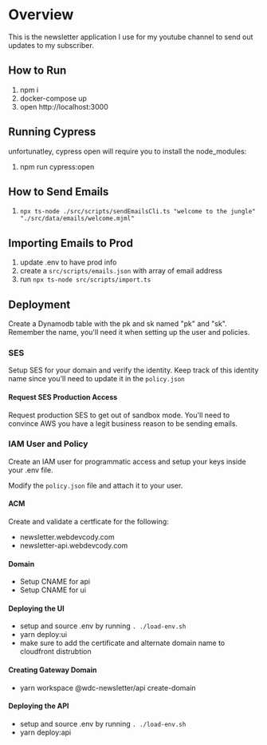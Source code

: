 # Overview

This is the newsletter application I use for my youtube channel to send out updates to my subscriber.

## How to Run

1. npm i
1. docker-compose up
1. open http://localhost:3000

## Running Cypress

unfortunatley, cypress open will require you to install the node_modules:

1. npm run cypress:open

## How to Send Emails

1. `npx ts-node ./src/scripts/sendEmailsCli.ts "welcome to the jungle" "./src/data/emails/welcome.mjml"`

## Importing Emails to Prod

1. update .env to have prod info
2. create a `src/scripts/emails.json` with array of email address
3. run `npx ts-node src/scripts/import.ts`

## Deployment

Create a Dynamodb table with the pk and sk named "pk" and "sk". Remember the name, you'll need it when setting up the user and policies.

### SES

Setup SES for your domain and verify the identity. Keep track of this identity name since you'll need to update it in the `policy.json`

#### Request SES Production Access

Request production SES to get out of sandbox mode. You'll need to convince AWS you have a legit business reason to be sending emails.

### IAM User and Policy

Create an IAM user for programmatic access and setup your keys inside your .env file.

Modify the `policy.json` file and attach it to your user.

#### ACM

Create and validate a certficate for the following:

- newsletter.webdevcody.com
- newsletter-api.webdevcody.com

#### Domain

- Setup CNAME for api
- Setup CNAME for ui

#### Deploying the UI

- setup and source .env by running `. ./load-env.sh`
- yarn deploy:ui
- make sure to add the certificate and alternate domain name to cloudfront distrubtion

#### Creating Gateway Domain

- yarn workspace @wdc-newsletter/api create-domain

#### Deploying the API

- setup and source .env by running `. ./load-env.sh`
- yarn deploy:api
